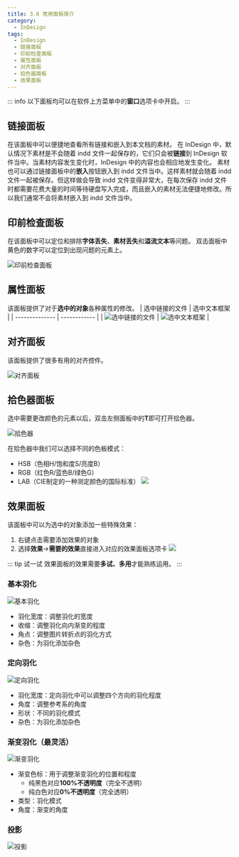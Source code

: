 ```yaml
---
title: 3.6 常用面板简介
category:
  - InDesign
tags:
  - InDesign
  - 链接面板
  - 印前检查面板
  - 属性面板
  - 对齐面板
  - 拾色器面板
  - 效果面板
---
```


::: info
以下面板均可以在软件上方菜单中的**窗口**选项卡中开启。
:::

## 链接面板
在该面板中可以便捷地查看所有链接和嵌入到本文档的素材。
在 InDesign 中，默认情况下素材是不会随着 indd 文件一起保存的，它们只会被**链接**到 InDesign 软件当中。当素材内容发生变化时，InDesign 中的内容也会相应地发生变化。
素材也可以通过链接面板中的**嵌入**按钮嵌入到 indd 文件当中。这样素材就会随着 indd 文件一起被保存。但这样做会导致 indd 文件变得非常大，在每次保存 indd 文件时都需要花费大量的时间等待硬盘写入完成，而且嵌入的素材无法便捷地修改。所以我们通常不会将素材嵌入到 indd 文件当中。

## 印前检查面板
在该面板中可以定位和排除**字体丢失**、**素材丢失**和**溢流文本**等问题。
双击面板中黄色的数字可以定位到出现问题的元素上。

![印前检查面板](../assets/image/Pastedimage20230501171751.jpg)

## 属性面板
该面板提供了对于**选中的对象**各种属性的修改。
| 选中链接的文件 | 选中文本框架 |
| -------------- | ------------ |
|  ![选中链接的文件](../assets/image/Pastedimage20230809214525.jpg)  | ![选中文本框架](../assets/image/Pastedimage20230809214558.jpg) |

## 对齐面板
该面板提供了很多有用的对齐控件。

![对齐面板](../assets/image/Pastedimage20230502180115.jpg)

## 拾色器面板
选中需要更改颜色的元素以后，双击左侧面板中的**T**即可打开拾色器。

![拾色器](../assets/image/Pastedimage20230502180300.jpg)

在拾色器中我们可以选择不同的色板模式：
- HSB（色相H/饱和度S/亮度B）
- RGB（红色R/蓝色B/绿色G）
- LAB（CIE制定的一种测定颜色的国际标准）
![](../assets/image/Pastedimage20230502180614.jpg)

## 效果面板
该面板中可以为选中的对象添加一些特殊效果：
1. 右键点击需要添加效果的对象
2. 选择**效果**->**需要的效果**直接进入对应的效果面板选项卡
![](../assets/image/Pastedimage20230809212613.jpg)

::: tip 试一试
效果面板的效果需要**多试、多用**才能熟练运用。
:::
### 基本羽化
![基本羽化](../assets/image/Pastedimage20230809213014.jpg)

- 羽化宽度：调整羽化的宽度
- 收缩：调整羽化向内渐变的程度
- 角点：调整图片转折点的羽化方式
- 杂色：为羽化添加杂色

### 定向羽化
![定向羽化](../assets/image/Pastedimage20230809213609.jpg)

- 羽化宽度：定向羽化中可以调整四个方向的羽化程度
- 角度：调整参考系的角度
- 形状：不同的羽化模式
- 杂色：为羽化添加杂色

### 渐变羽化（最灵活）
![渐变羽化](../assets/image/Pastedimage20230809213955.jpg)

- 渐变色标：用于调整渐变羽化的位置和程度
    - 纯黑色对应**100%不透明度**（完全不透明）
    - 纯白色对应**0%不透明度**（完全透明）
- 类型：羽化模式
- 角度：渐变的角度

### 投影
![投影](../assets/image/Pastedimage20230809214321.jpg)
